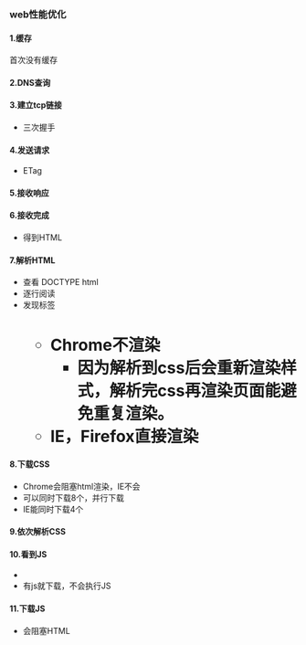 ### web性能优化
#### 1.缓存
首次没有缓存
#### 2.DNS查询
#### 3.建立tcp链接
  + 三次握手
#### 4.发送请求
  + ETag

#### 5.接收响应
#### 6.接收完成
  + 得到HTML
#### 7.解析HTML
  + 查看 DOCTYPE html
  + 逐行阅读
  + 发现标签<h1>
    + Chrome不渲染
      + 因为解析到css后会重新渲染样式，解析完css再渲染页面能避免重复渲染。
    + IE，Firefox直接渲染
#### 8.下载CSS
  + Chrome会阻塞html渲染，IE不会
  + 可以同时下载8个，并行下载
  + IE能同时下载4个
#### 9.依次解析CSS
#### 10.看到JS
  + 
  + 有js就下载，不会执行JS
#### 11.下载JS
  + 会阻塞HTML
